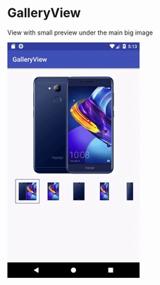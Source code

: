 # GalleryView

View with small preview under the main big image

<img src=https://github.com/dajver/GalleryView/blob/master/imgs/image.gif width=300 />
